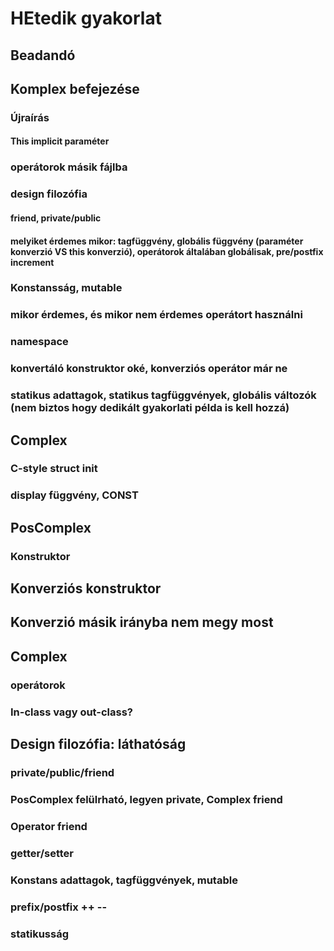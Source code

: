 # HEtedik gyakorlat

## Beadandó
## Komplex befejezése
### Újraírás
#### This implicit paraméter
### operátorok másik fájlba
### design filozófia
#### friend, private/public
#### melyiket érdemes mikor: tagfüggvény, globális függvény (paraméter konverzió VS this konverzió), operátorok általában globálisak, pre/postfix increment
### Konstansság, mutable
### mikor érdemes, és mikor nem érdemes operátort használni
### namespace
### konvertáló konstruktor oké, konverziós operátor már ne
### statikus adattagok, statikus tagfüggvények, globális változók (nem biztos hogy dedikált gyakorlati példa is kell hozzá)


## Complex
### C-style struct init
### display függvény, CONST
## PosComplex
### Konstruktor

## Konverziós konstruktor
## Konverzió másik irányba nem megy most

## Complex
### operátorok
### In-class vagy out-class?

## Design filozófia: láthatóság
### private/public/friend
### PosComplex felülrható, legyen private, Complex friend
### Operator friend
### getter/setter

### Konstans adattagok, tagfüggvények, mutable

### prefix/postfix ++ --

### statikusság
